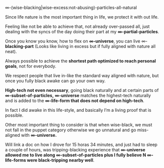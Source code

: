 ∞-(wise-blacking|wise-excess:not-abusing)-particles-all-natural

Since life nature is the most important thing in life, we protect it with out life.

Feeling like not be able to achieve that, not already over-passed all, just dealing with the syncs of the day doing their part at my **∞-partial-particles**.

Once you know you know, how to flex on **∞-universe**, you can live ∞-**blacking-part** (Looks like living in excess but if fully aligned with nature all neat).

Always possible to achieve the **shortest path optimized to reach personal goals**, not for everybody.

We respect people that live in-like the standard way aligned with nature, but once you fully black awake can go your own way.

**High-tech not even necessary**, going black naturally and at certain parts of **∞-subset-of-particles,** **∞-universe** matches the highest-tech naturally and is added to the **∞-life-form that does not depend on high-tech**.

In fact I did awake in this life-style, and basically I’m a living proof that is possible.

Other most important thing to consider is that when wise-black, we must not fall in the puppet category otherwise we go unnatural and go miss-aligned with **∞-universe.**

Will link a doc on how I drove for 15 horas 34 minutes, and just had to sleep a couple of hours, was tripping-blacking experience that **∞-universe allowed me to live along ∞-subset-of-particles plus I fully believe N ∞-life-forms were black-tripping nearby well**.
